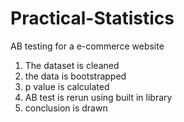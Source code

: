 # Practical-Statistics
AB testing for a e-commerce website

1. The dataset is cleaned
2. the data is bootstrapped
3. p value is calculated
4. AB test is rerun using built in library
5. conclusion is drawn
